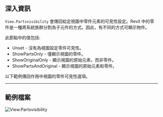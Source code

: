 ## 深入資訊
`View.Partsvisibility` 會傳回給定視圖中零件元素的可見性設定。Revit 中的零件是一種將系統族群分割為子元件的方式。因此，有不同的方式可顯示物件。

此節點中的值包括:
- Unset - 沒有為視圖設定零件可見性。
- ShowPartsOnly - 僅顯示視圖的零件。
- ShowOriginalOnly - 顯示視圖的原始元素，而非零件。
- ShowPartsAndOriginal - 顯示視圖的原始元素和零件。

以下範例傳回作用中視圖的零件可見性選項。
___
## 範例檔案

![View.Partsvisibility](./Revit.Elements.Views.View.Partsvisibility_img.jpg)
